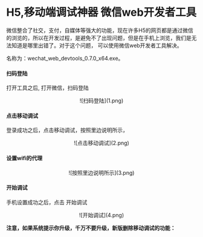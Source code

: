 # H5,移动端调试神器 微信web开发者工具

微信整合了社交，支付，自媒体等强大的功能，现在许多H5的网页都是通过微信的浏览的，所以在开发过程，是避免不了出现问题，但是在手机上浏览，我们是无法知道是哪里出错了。对于这个问题， 可以使用微信web开发者工具解决。


名称为：wechat_web_devtools_0.7.0_x64.exe。


#### 扫码登陆

打开工具之后, 打开微信，扫码登陆
<div align=center>
![扫码登陆](1.png)
</div>


#### 点击移动调试

登录成功之后，点击移动调试，按照里边说明所示，
<div align=center>
![点击移动调试](2.png)
</div>


#### 设置wifi的代理
<div align=center>
![按照里边说明所示](3.png)
</div>


#### 开始调试

手机设置成功之后，点击 开始调试
<div align=center>
![开始调试](4.png)
</div>



**注意，如果系统提示你升级，千万不要升级，新版删除移动调试的功能：**
